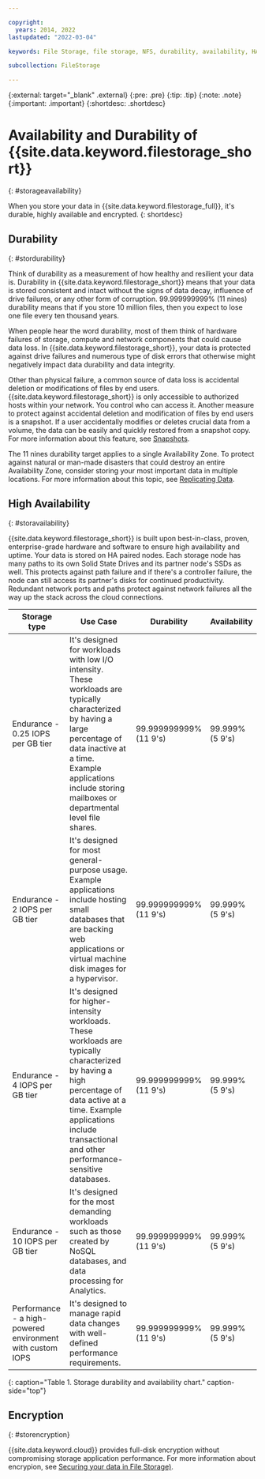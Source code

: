 ```yaml
---

copyright:
  years: 2014, 2022
lastupdated: "2022-03-04"

keywords: File Storage, file storage, NFS, durability, availability, HA, high-availability, data loss, data integrity, 

subcollection: FileStorage

---
```

{:external: target="_blank" .external}
{:pre: .pre}
{:tip: .tip}
{:note: .note}
{:important: .important}
{:shortdesc: .shortdesc}

# Availability and Durability of {{site.data.keyword.filestorage_short}}
{: #storageavailability}

When you store your data in {{site.data.keyword.filestorage_full}}, it's durable, highly available and encrypted.
{: shortdesc}

## Durability
{: #stordurability}

Think of durability as a measurement of how healthy and resilient your data is. Durability in {{site.data.keyword.filestorage_short}} means that your data is stored consistent and intact without the signs of data decay, influence of drive failures, or any other form of corruption. 99.999999999% (11 nines) durability means that if you store 10 million files, then you expect to lose one file every ten thousand years.

When people hear the word durability, most of them think of hardware failures of storage, compute and network components that could cause data loss. In {{site.data.keyword.filestorage_short}}, your data is protected against drive failures and numerous type of disk errors that otherwise might negatively impact data durability and data integrity.

Other than physical failure, a common source of data loss is accidental deletion or modifications of files by end users. {{site.data.keyword.filestorage_short}} is only accessible to authorized hosts within your network. You control who can access it. Another measure to protect against accidental deletion and modification of files by end users is a snapshot. If a user accidentally modifies or deletes crucial data from a volume, the data can be easily and quickly restored from a snapshot copy. For more information about this feature, see [Snapshots](/docs/FileStorage?topic=FileStorage-snapshot).

The 11 nines durability target applies to a single Availability Zone. To protect against natural or man-made disasters that could destroy an entire Availability Zone, consider storing your most important data in multiple locations. For more information about this topic, see [Replicating Data](/docs/FileStorage?topic=FileStorage-replicatio).

## High Availability
{: #storavailability}

{{site.data.keyword.filestorage_short}} is built upon best-in-class, proven, enterprise-grade hardware and software to ensure high availability and uptime. Your data is stored on HA paired nodes. Each storage node has many paths to its own Solid State Drives and its partner node's SSDs as well. This protects against path failure and if there's a controller failure, the node can still access its partner's disks for continued productivity. Redundant network ports and paths protect against network failures all the way up the stack across the cloud connections.

| Storage type | Use Case | Durability | Availability |
|--------------|----------|------------|--------------|
| Endurance -  0.25 IOPS per GB tier  |  It's designed for workloads with low I/O intensity. These workloads are typically characterized by having a large percentage of data inactive at a time. Example applications include storing mailboxes or departmental level file shares. | 99.999999999% (11 9's) | 99.999% (5 9's)       |
| Endurance - 2 IOPS per GB tier | It's designed for most general-purpose usage. Example applications include hosting small databases that are backing web applications or virtual machine disk images for a hypervisor.| 99.999999999% (11 9's) | 99.999% (5 9's)  |
| Endurance - 4 IOPS per GB tier| It's designed for higher-intensity workloads. These workloads are typically characterized by having a high percentage of data active at a time. Example applications include transactional and other performance-sensitive databases. | 99.999999999% (11 9's) | 99.999% (5 9's) |
| Endurance - 10 IOPS per GB tier| It's designed for the most demanding workloads such as those created by NoSQL databases, and data processing for Analytics. | 99.999999999% (11 9's) | 99.999% (5 9's) |
| Performance - a high-powered environment with custom IOPS | It's designed to manage rapid data changes with well-defined performance requirements. | 99.999999999% (11 9's) | 99.999% (5 9's) |
{: caption="Table 1. Storage durability and availability chart." caption-side="top"}

## Encryption
{: #storencryption}

{{site.data.keyword.cloud}} provides full-disk encryption without compromising storage application performance. For more information about encrypion, see [Securing your data in File Storage)](/docs/FileStorage?topic=FileStorage-mng-data).
